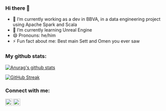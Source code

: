 ### Hi there 👋

- 🔭 I’m currently working as a dev in BBVA, in a data engineering project using Apache Spark and Scala
- 🌱 I’m currently learning Unreal Engine
- 😄 Pronouns: he/him
- ⚡ Fun fact about me: Best main Sett and Omen you ever saw

### My github stats:  

[![Anurag's github stats](https://github-readme-stats.vercel.app/api?username=EmilianoLlanas&count_private=true&show_icons=true&theme=radical
)](https://github.com/EmilianoLlanas/github-readme-stats)

[![GitHub Streak](https://github-readme-streak-stats.herokuapp.com?user=EmilianoLlanas&theme=radical&date_format=M%20j%5B%2C%20Y%5D)](https://git.io/streak-stats)

### Connect with me:

[<img align="left" alt="codeSTACKr | LinkedIn" width="22px" src="https://cdn.jsdelivr.net/npm/simple-icons@v3/icons/linkedin.svg" />][linkedin]
[<img align="left" alt="codeSTACKr | Instagram" width="22px" src="https://cdn.jsdelivr.net/npm/simple-icons@v3/icons/gmail.svg" />][mail]


[linkedin]: https://www.linkedin.com/in/emiliano-llanas/
[mail]: mailto:emaciasllanas@gmail.com
